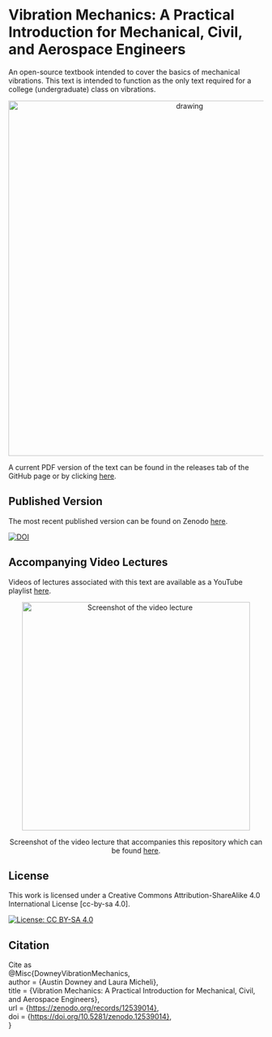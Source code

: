 # Vibration Mechanics: A Practical Introduction for Mechanical, Civil, and Aerospace Engineers
An open-source textbook intended to cover the basics of mechanical vibrations. This text is intended to function as the only text required for a college (undergraduate) class on vibrations. 


<p align="center">
<img src="source_material/figures/Martin_B-57_Canberra.png" alt="drawing" width="700"/>
</p>

A current PDF version of the text can be found in the releases tab of the GitHub page or by clicking <a href="https://github.com/austindowney/Vibration-Mechanics/blob/main/Vibration_Mechanics.pdf">here</a>.


## Published Version 
The most recent published version can be found on Zenodo <a href="https://doi.org/10.5281/zenodo.12539014">here</a>.

[![DOI](https://zenodo.org/badge/DOI/10.5281/zenodo.12539014.svg)](https://doi.org/10.5281/zenodo.12539014)

## Accompanying Video Lectures

Videos of lectures associated with this text are available as a YouTube playlist <a href="https://www.youtube.com/playlist?list=PL-2wJog-EC58uXz1LhpNRmV8nCEvyvoVS">here</a>.

<p align="center">
<a href="https://www.youtube.com/playlist?list=PL-2wJog-EC58uXz1LhpNRmV8nCEvyvoVS""><img src="media/youtube_video_screenshot.jpg" alt="Screenshot of the video lecture" width="450"></a>  
</p>
<p align="center"> Screenshot of the video lecture that accompanies this repository which can be found <a href="https://www.youtube.com/playlist?list=PL-2wJog-EC58uXz1LhpNRmV8nCEvyvoVS">here</a>.  </p>

## License

This work is licensed under a Creative Commons Attribution-ShareAlike 4.0 International License [cc-by-sa 4.0].

[![License: CC BY-SA 4.0](https://img.shields.io/badge/License-CC_BY--SA_4.0-lightgrey.svg)](https://creativecommons.org/licenses/by-sa/4.0/)


## Citation

Cite as  
@Misc{DowneyVibrationMechanics,  
  author = {Austin Downey and Laura Micheli},  
  title  = {Vibration Mechanics: A Practical Introduction for Mechanical, Civil, and Aerospace Engineers},  
  url    = {https://zenodo.org/records/12539014},  
  doi    = {https://doi.org/10.5281/zenodo.12539014},   
}  












